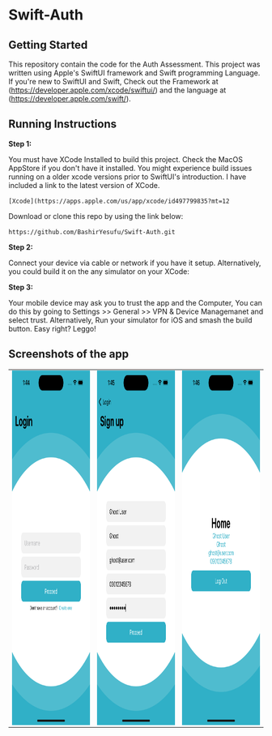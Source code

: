 # Swift-Auth

## Getting Started
This repository contain the code for the Auth Assessment. This project was written using Apple's SwiftUI framework and Swift programming Language. If you're new to SwiftUI and Swift, Check out the Framework at (https://developer.apple.com/xcode/swiftui/) and the language at (https://developer.apple.com/swift/).

## Running Instructions 

**Step 1:**

You must have XCode Installed to build this project. Check the MacOS AppStore if you don't have it installed. You might experience build issues running on a older xcode versions prior to SwiftUI's introduction. I have included a link to the latest version of XCode.

```
[Xcode](https://apps.apple.com/us/app/xcode/id497799835?mt=12
```

Download or clone this repo by using the link below:

```
https://github.com/BashirYesufu/Swift-Auth.git
```

**Step 2:**

Connect your device via cable or network if you have it setup. Alternatively, you could build it on the any simulator on your XCode: 


**Step 3:**

Your mobile device may ask you to trust the app and the Computer, You can do this by going to Settings >> General >> VPN & Device Managemanet and select trust. Alternatively, Run your simulator for iOS and smash the build button. Easy right? Leggo!

## Screenshots of the app
<table>
 <tr>
  <td>
   <img align="left" alt="IMG" src="https://raw.githubusercontent.com/BashirYesufu/Swift-Auth/main/demo/1.png" width="400" height="700" />
  </td>
  <td>
    <img align="right" alt="IMG" src="https://raw.githubusercontent.com/BashirYesufu/Swift-Auth/main/demo/2.png" width="400" height="700" />
  </td>
   <td>
    <img align="right" alt="IMG" src="https://raw.githubusercontent.com/BashirYesufu/Swift-Auth/main/demo/3.png" width="400" height="700" />
  </td>
 </tr>
</table>
